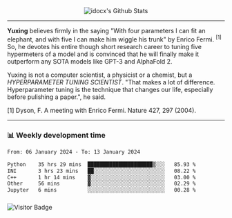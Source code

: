 <div align="center">
    <img align="center" src="https://github-readme-stats.vercel.app/api?username=idocx&show_icons=true&count_private=true&hide_border=true" alt="idocx's Github Stats"></img>
</div>

---

**Yuxing** believes firmly in the saying "With four parameters I can fit an elephant, and with five I can make him wiggle his trunk" by Enrico Fermi. <sup>[1]</sup> So, he devotes his entire though short research career to tuning five hypermeters of a model and is convinced that he will finally make it outperform any SOTA models like GPT-3 and AlphaFold 2.

Yuxing is not a computer scientist, a physicist or a chemist, but a *HYPERPARAMETER TUNING SCIENTIST*. "That makes a lot of difference. Hyperparameter tuning is the technique that changes our life, especially before pulishing a paper.", he said.

[1] Dyson, F. A meeting with Enrico Fermi. Nature 427, 297 (2004).


---

### 📊 Weekly development time
<!--START_SECTION:waka-->

```txt
From: 06 January 2024 - To: 13 January 2024

Python    35 hrs 29 mins  █████████████████████▒░░░   85.93 %
INI       3 hrs 23 mins   ██░░░░░░░░░░░░░░░░░░░░░░░   08.22 %
C++       1 hr 14 mins    ▓░░░░░░░░░░░░░░░░░░░░░░░░   03.00 %
Other     56 mins         ▓░░░░░░░░░░░░░░░░░░░░░░░░   02.29 %
Jupyter   6 mins          ░░░░░░░░░░░░░░░░░░░░░░░░░   00.28 %
```

<!--END_SECTION:waka-->

### 

![Visitor Badge](https://visitor-badge.laobi.icu/badge?page_id=idocx.idocx)